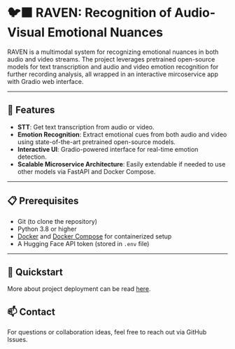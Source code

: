 # 🐦‍⬛ RAVEN: Recognition of Audio-Visual Emotional Nuances

RAVEN is a multimodal system for recognizing emotional nuances in both audio and video streams. The project leverages pretrained open-source models for text transcription and audio and video emotion recognition for further recording analysis, all wrapped in an interactive mircoservice app with Gradio web interface.

---

## 🌟 Features

- **STT**: Get text transcription from audio or video.
- **Emotion Recognition**: Extract emotional cues from both audio and video using state-of-the-art pretrained open-source models.  
- **Interactive UI**: Gradio-powered interface for real-time emotion detection.  
- **Scalable Microservice Architecture**: Easily extendable if needed to use other models via FastAPI and Docker Compose.

---

## 📋 Prerequisites

- Git (to clone the repository)  
- Python 3.8 or higher  
- [Docker](https://www.docker.com/) and [Docker Compose](https://docs.docker.com/compose/) for containerized setup  
- A Hugging Face API token (stored in `.env` file)  

---

## 🚀 Quickstart 

More about project deployment can be read [here](project/README.md).

## 📫 Contact
For questions or collaboration ideas, feel free to reach out via GitHub Issues.
